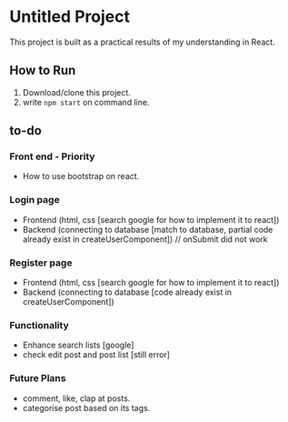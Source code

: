 # Untitled Project
This project is built as a practical results of my understanding in React.

## How to Run
1. Download/clone this project.
2. write `npm start` on command line.

## to-do
### Front end - Priority
- How to use bootstrap on react.

### Login page 
- Frontend (html, css [search google for how to implement it to react])
- Backend (connecting to database [match to database, partial code already exist in createUserComponent])
// onSubmit did not work

### Register page
- Frontend (html, css [search google for how to implement it to react])
- Backend (connecting to database [code already exist in createUserComponent])

### Functionality
- Enhance search lists [google]
- check edit post and post list [still error]

### Future Plans
- comment, like, clap at posts.
- categorise post based on its tags.